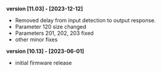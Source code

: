 **version [11.03] - [2023-12-12]**
- Removed delay from input detection to output response.
- Parameter 120 size changed
- Parameters 201, 202, 203 fixed
- other minor fixes

**version [10.13] - [2023-06-01]**
- initial firmware release